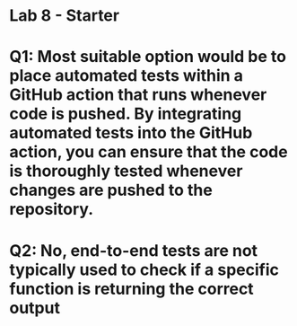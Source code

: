 # Lab 8 - Starter
# Q1: Most suitable option would be to place automated tests within a GitHub action that runs whenever code is pushed. By integrating automated tests into the GitHub action, you can ensure that the code is thoroughly tested whenever changes are pushed to the repository.
# Q2: No, end-to-end tests are not typically used to check if a specific function is returning the correct output